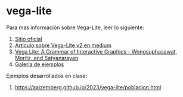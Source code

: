 # vega-lite

Para mas información sobre Vega-Lite, leer lo siguiente:

1. [Sitio oficial](https://vega.github.io/vega-lite/)
1. [Articulo sobre Vega-Lite v2 en medium](https://medium.com/@uwdata/introducing-vega-lite-2-0-de6661c12d58)
2. [Vega Lite: A Grammar of Interactive Graphics - Wongsuphasawat, Moritz, and Satyanarayan](https://youtu.be/9uaHRWj04D4)
3. [Galería de ejemplos](https://vega.github.io/vega-lite/examples/)

Ejemplos desarrollados en clase:
1. https://aaizemberg.github.io/2023/vega-lite/poblacion.html
